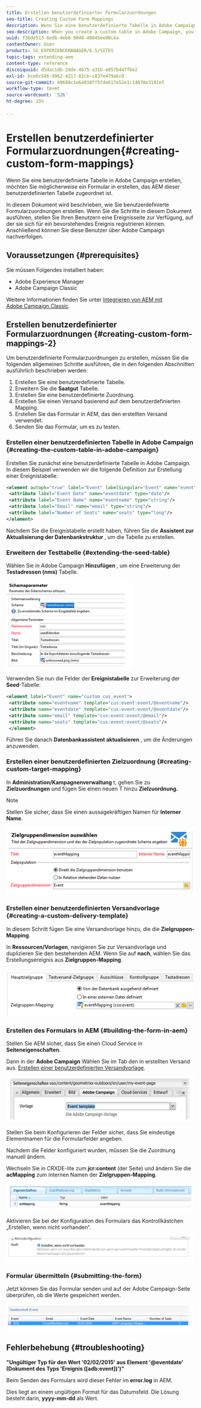 ```yaml
---
title: Erstellen benutzerdefinierter Formularzuordnungen
seo-title: Creating Custom Form Mappings
description: Wenn Sie eine benutzerdefinierte Tabelle in Adobe Campaign erstellen, möchten Sie möglicherweise ein Formular in erstellen, das AEM dieser benutzerdefinierten Tabelle zugeordnet ist
seo-description: When you create a custom table in Adobe Campaign, you may want to build a form in AEM that maps to that custom table
uuid: f3bde513-6edb-4eb6-9048-40045ee08c4a
contentOwner: User
products: SG_EXPERIENCEMANAGER/6.5/SITES
topic-tags: extending-aem
content-type: reference
discoiquuid: d5dac1db-2dde-4b75-a31b-e057b447f6e2
exl-id: bce6c586-9962-4217-82cb-c837e479abc0
source-git-commit: 49688c1e64038ff5fde617e52e1c14878e3191e5
workflow-type: tm+mt
source-wordcount: '526'
ht-degree: 15%

---
```


# Erstellen benutzerdefinierter Formularzuordnungen{#creating-custom-form-mappings}

Wenn Sie eine benutzerdefinierte Tabelle in Adobe Campaign erstellen, möchten Sie möglicherweise ein Formular in erstellen, das AEM dieser benutzerdefinierten Tabelle zugeordnet ist.

In diesem Dokument wird beschrieben, wie Sie benutzerdefinierte Formularzuordnungen erstellen. Wenn Sie die Schritte in diesem Dokument ausführen, stellen Sie Ihren Benutzern eine Ereignisseite zur Verfügung, auf der sie sich für ein bevorstehendes Ereignis registrieren können. Anschließend können Sie diese Benutzer über Adobe Campaign nachverfolgen.

## Voraussetzungen {#prerequisites}

Sie müssen Folgendes installiert haben:

* Adobe Experience Manager
* Adobe Campaign Classic

Weitere Informationen finden Sie unter [Integrieren von AEM mit Adobe Campaign Classic](/help/sites-administering/campaignonpremise.md).

## Erstellen benutzerdefinierter Formularzuordnungen {#creating-custom-form-mappings-2}

Um benutzerdefinierte Formularzuordnungen zu erstellen, müssen Sie die folgenden allgemeinen Schritte ausführen, die in den folgenden Abschnitten ausführlich beschrieben werden:

1. Erstellen Sie eine benutzerdefinierte Tabelle.
1. Erweitern Sie die **Saatgut** Tabelle.
1. Erstellen Sie eine benutzerdefinierte Zuordnung.
1. Erstellen Sie einen Versand basierend auf dem benutzerdefinierten Mapping.
1. Erstellen Sie das Formular in AEM, das den erstellten Versand verwendet.
1. Senden Sie das Formular, um es zu testen.

### Erstellen einer benutzerdefinierten Tabelle in Adobe Campaign {#creating-the-custom-table-in-adobe-campaign}

Erstellen Sie zunächst eine benutzerdefinierte Tabelle in Adobe Campaign. In diesem Beispiel verwenden wir die folgende Definition zur Erstellung einer Ereignistabelle:

```xml
<element autopk="true" label="Event" labelSingular="Event" name="event">
 <attribute label="Event Date" name="eventdate" type="date"/>
 <attribute label="Event Name" name="eventname" type="string"/>
 <attribute label="Email" name="email" type="string"/>
 <attribute label="Number of Seats" name="seats" type="long"/>
</element>
```

Nachdem Sie die Ereignistabelle erstellt haben, führen Sie die **Assistent zur Aktualisierung der Datenbankstruktur** , um die Tabelle zu erstellen.

### Erweitern der Testtabelle {#extending-the-seed-table}

Wählen Sie in Adobe Campaign **Hinzufügen** , um eine Erweiterung der **Testadressen (nms)** Tabelle.

![chlimage_1-194](assets/chlimage_1-194.png)

Verwenden Sie nun die Felder der **Ereignistabelle** zur Erweiterung der **Seed**-Tabelle:

```xml
<element label="Event" name="custom_cus_event">
 <attribute name="eventname" template="cus:event:event/@eventname"/>
 <attribute name="eventdate" template="cus:event:event/@eventdate"/>
 <attribute name="email" template="cus:event:event/@email"/>
 <attribute name="seats" template="cus:event:event/@seats"/>
 </element>
```

Führen Sie danach **Datenbankassistent aktualisieren** , um die Änderungen anzuwenden.

### Erstellen einer benutzerdefinierten Zielzuordnung {#creating-custom-target-mapping}

In **Administration/Kampagnenverwaltung** t, gehen Sie zu **Zielzuordnungen** und fügen Sie einen neuen T hinzu **Zielzuordnung.**

>[!NOTE]
>
>Stellen Sie sicher, dass Sie einen aussagekräftigen Namen für **Interner Name**.

![chlimage_1-195](assets/chlimage_1-195.png)

### Erstellen einer benutzerdefinierten Versandvorlage {#creating-a-custom-delivery-template}

In diesem Schritt fügen Sie eine Versandvorlage hinzu, die die **Zielgruppen-Mapping**.

In **Ressourcen/Vorlagen**, navigieren Sie zur Versandvorlage und duplizieren Sie den bestehenden AEM. Wenn Sie auf **nach**, wählen Sie das Erstellungsereignis aus **Zielgruppen-Mapping**.

![chlimage_1-196](assets/chlimage_1-196.png)

### Erstellen des Formulars in AEM {#building-the-form-in-aem}

Stellen Sie AEM sicher, dass Sie einen Cloud Service in **Seiteneigenschaften**.

Dann in der **Adobe Campaign** Wählen Sie im Tab den in erstellten Versand aus. [Erstellen einer benutzerdefinierten Versandvorlage](#creating-a-custom-delivery-template).

![chlimage_1-197](assets/chlimage_1-197.png)

Stellen Sie beim Konfigurieren der Felder sicher, dass Sie eindeutige Elementnamen für die Formularfelder angeben.

Nachdem die Felder konfiguriert wurden, müssen Sie die Zuordnung manuell ändern.

Wechseln Sie in CRXDE-lite zum **jcr:content** (der Seite) und ändern Sie die **acMapping** zum internen Namen der **Zielgruppen-Mapping**.

![chlimage_1-198](assets/chlimage_1-198.png)

Aktivieren Sie bei der Konfiguration des Formulars das Kontrollkästchen „Erstellen, wenn nicht vorhanden“.

![chlimage_1-199](assets/chlimage_1-199.png)

### Formular übermitteln {#submitting-the-form}

Jetzt können Sie das Formular senden und auf der Adobe Campaign-Seite überprüfen, ob die Werte gespeichert werden.

![chlimage_1-200](assets/chlimage_1-200.png)

## Fehlerbehebung {#troubleshooting}

**&quot;Ungültiger Typ für den Wert &#39;02/02/2015&#39; aus Element &#39;@eventdate&#39; (Dokument des Typs &#39;Ereignis ([adb:event])&#39;)&quot;**

Beim Senden des Formulars wird dieser Fehler im **error.log** in AEM.

Dies liegt an einem ungültigen Format für das Datumsfeld. Die Lösung besteht darin, **yyyy-mm-dd** als Wert.
